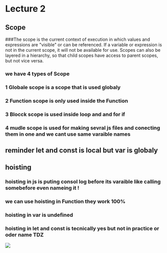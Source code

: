 # Lecture 2
## Scope
###The scope is the current context of execution in which values and expressions
are "visible" or can be referenced. If a variable or expression is not in the current
scope, it will not be available for use. Scopes can also be layered in a hierarchy, 
so that child scopes have access to parent scopes, but not vice versa.
### we have 4 types of Scope
### 1 Globale scope is a scope that is used globaly
### 2 Function scope is only used inside the Function
### 3 Blocck scope is used inside loop and and for if 
### 4 mudle scope is used for making sevral js files and conecting them in one and we cant use same varaible names 
## reminder let and const is local but var is globaly 
## hoisting
### hoisting in js is puting consol log before its varaible like calling somebefore even nameing it !
### we can use hoisting in Function they work 100% 
### hoisting in var is undefined  
### hoisting in let and const is  tecnically yes but not in practice  or oder name TDZ


![](https://wallpapercave.com/wp/wp2465898.png)
